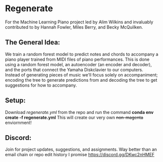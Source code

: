# Regenerate
For the Machine Learning Piano project led by Alim Wilkins and invaluably contributed to by Hannah Fowler, Miles Berry, and Becky McQuilken.

## The General Idea:

We train a random forest model to predict notes and chords to accompany a piano player trained from MIDI files of piano performances. This is done using a random forest model, an autoencoder (an encoder and decoder), and the ports that connect the Yamaha Diskclavier to our computers. Instead of generating pieces of music we'll focus solely on accompaniment; encoding the tree to generate predictions from and decoding the tree to get suggestions for how to accompany.

## Setup:

Download *regenerate.yml* from the repo and run the command **conda env create -f regenerate.yml**
This will create our very own ~~non-magenta~~ enviornment!

## Discord:
Join for project updates, suggestions, and assignments. Way better than an email chain or repo edit history I promise
https://discord.gg/DKwc2nHMEF

